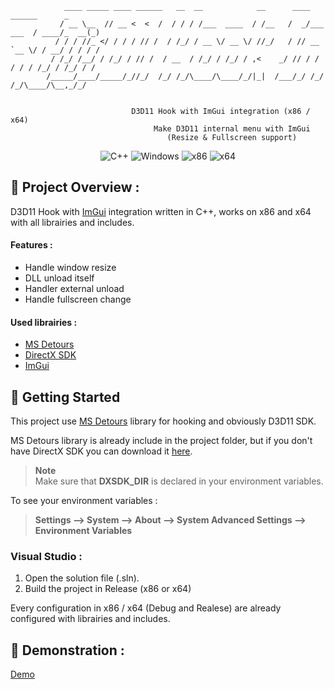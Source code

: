 ```
            ____ _____ ____ ______   __  __            __      ____          ______      _ 
           / __ \__  // __ <  <  /  / / / /___  ____  / /__   /  _/___ ___  / ____/_  __(_)
          / / / //_ </ / / / // /  / /_/ / __ \/ __ \/ //_/   / // __ `__ \/ / __/ / / / / 
         / /_/ /__/ / /_/ / // /  / __  / /_/ / /_/ / ,<    _/ // / / / / / /_/ / /_/ / /
        /_____/____/_____/_//_/  /_/ /_/\____/\____/_/|_|  /___/_/ /_/ /_/\____/\__,_/_/
                                                                       
                                                                      
                           D3D11 Hook with ImGui integration (x86 / x64)
                                Make D3D11 internal menu with ImGui
                                   (Resize & Fullscreen support)
```
<p align="center">
    <img src="https://img.shields.io/badge/language-C%2B%2B-%23f34b7d.svg?style=for-the-badge&logo=appveyor" alt="C++">
    <img src="https://img.shields.io/badge/platform-Windows-0078d7.svg?style=for-the-badge&logo=appveyor" alt="Windows">
    <img src="https://img.shields.io/badge/arch-x86-red.svg?style=for-the-badge&logo=appveyor" alt="x86">
    <img src="https://img.shields.io/badge/arch-x64-green.svg?style=for-the-badge&logo=appveyor" alt="x64">
</p>

## :open_book: Project Overview :

D3D11 Hook with [ImGui](https://github.com/ocornut/imgui) integration written in C++, works on x86 and x64 with all librairies and includes.

#### Features :

- Handle window resize
- DLL unload itself
- Handler external unload
- Handle fullscreen change

#### Used librairies :

- [MS Detours](https://www.microsoft.com/en-us/research/project/detours/)
- [DirectX SDK](https://www.microsoft.com/en-us/download/details.aspx?id=6812)
- [ImGui](https://github.com/ocornut/imgui)

## :rocket: Getting Started

This project use [MS Detours](https://github.com/microsoft/Detours) library for hooking and obviously D3D11 SDK.

MS Detours library is already include in the project folder, but if you don't have DirectX SDK you can download it [here](https://www.microsoft.com/en-us/download/details.aspx?id=6812).

> **Note** <br>
> Make sure that **DXSDK_DIR** is declared in your environment variables.

To see your environment variables :

> **Settings --> System --> About --> System Advanced Settings --> Environment Variables**

### Visual Studio :

1. Open the solution file (.sln).
2. Build the project in Release (x86 or x64)

Every configuration in x86 / x64 (Debug and Realese) are already configured with librairies and includes.

## :test_tube: Demonstration :

[Demo](https://github.com/adamhlt/D3D11-Hook-ImGui/assets/48086737/d47be218-de40-4bc9-bc1e-2a717d57e8a4)
